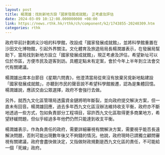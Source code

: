 ```yaml
---
layout: post
title: 楊潤雄：找到新地方設「國家發展成就館」　正考慮及評估
date: 2024-03-09 10:12:08.000000000 +08:00
link: https://news.rthk.hk/rthk/ch/component/k2/1743855-20240309.htm
categories: rthk
---
```


政府早前計劃將尖沙咀的科學館，改設成「國家發展成就館」，並將科學館重置在沙田文化博物館，引起外界關注。文化體育及旅遊局局長楊潤雄表示，在發展局幫助下，當局找到新地方設立「國家發展成就館」，現正考慮及評估，希望新址可以位於市區，方便市民及遊客到訪。具體定點未有定案，會於今年上半年到立法會交代有關建議。

楊潤雄出席本台節目《星期六問責》，他澄清當局從來沒有放棄另覓新地點建設「國家發展成就館」，亦聽到市民的聲音說不希望科學館搬遷，認為是集體回憶。楊潤雄說，應該交由公眾選擇，政府不會強行去做。

另外，就西九文化區管理局透露資金鏈將明年斷裂，並向政府提交解決方案，但一直未有回音。楊潤雄回應，過去多年西九文化區沒辦法維持收支平衡，政府亦不斷地透過一些方式，包如負責部分工程項目，容許西九文化區取得更多商業地方，希望紓緩問題，但似乎經過多年他們仍然只能達到收支平衡。

楊潤雄表示，作為負責任的政府，需要詳細審視有關解決方案，需要視乎能否長遠解決問題，否則可能出現數年後又不夠錢的情況。他說，政府現時已請獨立顧問審視有關建議，政府會盡快做決定，又指做財政規劃是西九文化區的責任，不可能給一個「死線」政府。
